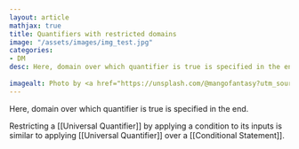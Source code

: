 ```yaml
---
layout: article
mathjax: true
title: Quantifiers with restricted domains
image: "/assets/images/img_test.jpg"
categories:
- DM
desc: Here, domain over which quantifier is true is specified in the end.
 
imagealt: Photo by <a href="https://unsplash.com/@mangofantasy?utm_source=unsplash&utm_medium=referral&utm_content=creditCopyText">Tim Johnson</a> on <a href="https://unsplash.com/s/photos/logic?utm_source=unsplash&utm_medium=referral&utm_content=creditCopyText">Unsplash</a>
---
```

Here, domain over which quantifier is true is specified in the end.

Restricting a [[Universal Quantifier]] by applying a condition to its inputs is similar to applying [[Universal Quantifier]] over a [[Conditional Statement]].